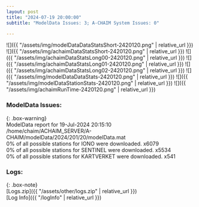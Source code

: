```yaml
---
layout: post
title: "2024-07-19 20:00:00"
subtitle: "ModelData Issues: 3; A-CHAIM System Issues: 0"

---
```


![]({{ "/assets/img/modelDataDataStatsShort-2420120.png" | relative_url }})
![]({{ "/assets/img/achaimDataStatsShort-2420120.png" | relative_url }})
![]({{ "/assets/img/achaimDataStatsLong00-2420120.png" | relative_url }})
![]({{ "/assets/img/achaimDataStatsLong01-2420120.png" | relative_url }})
![]({{ "/assets/img/achaimDataStatsLong02-2420120.png" | relative_url }})
![]({{ "/assets/img/modelDataDataStats-2420120.png" | relative_url }})
![]({{ "/assets/img/modelDataStationStats-2420120.png" | relative_url }})
![]({{ "/assets/img/achaimRunTime-2420120.png" | relative_url }})


### ModelData Issues:  
  
{: .box-warning}  
 ModelData report for 19-Jul-2024 20:15:10   
 /home/chaim/ACHAIM_SERVER/A-CHAIM/modelData/2024/201/20/modelData.mat   
 0% of all possible stations for IONO were downloaded. x6079   
 0% of all possible stations for SENTINEL were downloaded. x5534   
 0% of all possible stations for KARTVERKET were downloaded. x541   
  


### Logs:  
  
{: .box-note}  
[Logs.zip]({{ "/assets/other/logs.zip" | relative_url }})  
[Log Info]({{ "/logInfo" | relative_url }})  
